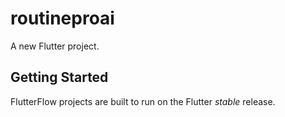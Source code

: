 # routineproai

A new Flutter project.

## Getting Started

FlutterFlow projects are built to run on the Flutter _stable_ release.
